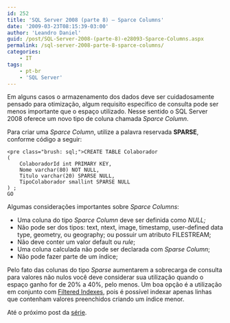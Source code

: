 ```yaml
---
id: 252
title: 'SQL Server 2008 (parte 8) – Sparce Columns'
date: '2009-03-23T08:15:39-03:00'
author: 'Leandro Daniel'
guid: /post/SQL-Server-2008-(parte-8)-e28093-Sparce-Columns.aspx
permalink: /sql-server-2008-parte-8-sparce-columns/
categories:
    - IT
tags:
    - pt-br
    - 'SQL Server'
---
```


Em alguns casos o armazenamento dos dados deve ser cuidadosamente pensado para otimização, algum requisito específico de consulta pode ser menos importante que o espaço utilizado. Nesse sentido o SQL Server 2008 oferece um novo tipo de coluna chamada *Sparce Column*.

Para criar uma *Sparce Column*, utilize a palavra reservada **SPARSE**, conforme código a seguir:

```
<pre class="brush: sql;">CREATE TABLE Colaborador
(
	ColaboradorId int PRIMARY KEY,
	Nome varchar(80) NOT NULL,
	Titulo varchar(20) SPARSE NULL,
	TipoColaborador smallint SPARSE NULL
) ;
GO
```

Algumas considerações importantes sobre *Sparce Columns*:

- Uma coluna do tipo *Sparce Column* deve ser definida como *NULL;*
- Não pode ser dos tipos: text, ntext, image, timestamp, user-defined data type, geometry, ou geography; ou possuir um atributo FILESTREAM;
- Não deve conter um valor default ou *rule*;
- Uma coluna calculada não pode ser declarada com *Sparse Column*;
- Não pode fazer parte de um índice;

Pelo fato das colunas do tipo *Sparse* aumentarem a sobrecarga de consulta para valores não nulos você deve considerar sua utilização quando o espaço ganho for de 20% a 40%, pelo menos. Um boa opção é a utilização em conjunto com [Filtered Indexes](http://www.leandrodaniel.com/post/SQL-Server-2008-(parte-7)-e28093-Filtered-Indexes), pois é possível indexar apenas linhas que contenham valores preenchidos criando um índice menor.

Até o próximo post da [série](http://www.leandrodaniel.com/?tag=/sql+server+2008).
